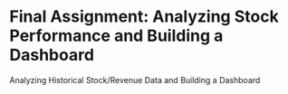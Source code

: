 # Final Assignment: Analyzing Stock Performance and Building a Dashboard
Analyzing Historical Stock/Revenue Data and Building a Dashboard
